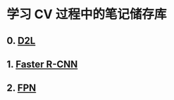 # 学习 CV 过程中的笔记储存库

## 0. [D2L](https://mingqian-233.github.io/CV-Notes/notes/0.%20D2L-CV.html)

## 1. [Faster R-CNN](https://mingqian-233.github.io/CV-Notes/notes/1.%20Faster_R-CNN.html)

## 2. [FPN](https://mingqian-233.github.io/CV-Notes/notes/2.%20FPN.html)
